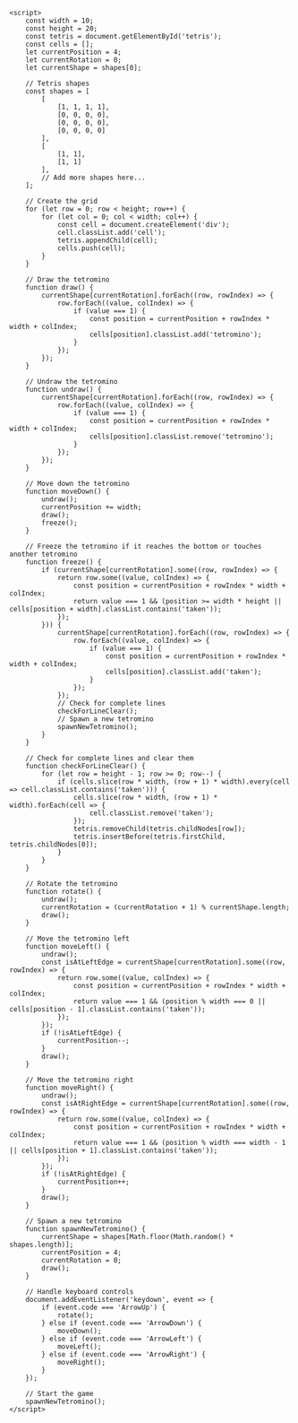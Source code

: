 <!DOCTYPE html>
<html>
<head>
    <title>Tetris</title>
    <style>
        #tetris {
            display: flex;
            flex-wrap: wrap;
            width: 300px;
        }
        .cell {
            width: 30px;
            height: 30px;
            border: 1px solid #ccc;
        }
    </style>
</head>
<body>
    <div id="tetris"></div>

    <script>
        const width = 10;
        const height = 20;
        const tetris = document.getElementById('tetris');
        const cells = [];
        let currentPosition = 4;
        let currentRotation = 0;
        let currentShape = shapes[0];

        // Tetris shapes
        const shapes = [
            [
                [1, 1, 1, 1],
                [0, 0, 0, 0],
                [0, 0, 0, 0],
                [0, 0, 0, 0]
            ],
            [
                [1, 1],
                [1, 1]
            ],
            // Add more shapes here...
        ];

        // Create the grid
        for (let row = 0; row < height; row++) {
            for (let col = 0; col < width; col++) {
                const cell = document.createElement('div');
                cell.classList.add('cell');
                tetris.appendChild(cell);
                cells.push(cell);
            }
        }

        // Draw the tetromino
        function draw() {
            currentShape[currentRotation].forEach((row, rowIndex) => {
                row.forEach((value, colIndex) => {
                    if (value === 1) {
                        const position = currentPosition + rowIndex * width + colIndex;
                        cells[position].classList.add('tetromino');
                    }
                });
            });
        }

        // Undraw the tetromino
        function undraw() {
            currentShape[currentRotation].forEach((row, rowIndex) => {
                row.forEach((value, colIndex) => {
                    if (value === 1) {
                        const position = currentPosition + rowIndex * width + colIndex;
                        cells[position].classList.remove('tetromino');
                    }
                });
            });
        }

        // Move down the tetromino
        function moveDown() {
            undraw();
            currentPosition += width;
            draw();
            freeze();
        }

        // Freeze the tetromino if it reaches the bottom or touches another tetromino
        function freeze() {
            if (currentShape[currentRotation].some((row, rowIndex) => {
                return row.some((value, colIndex) => {
                    const position = currentPosition + rowIndex * width + colIndex;
                    return value === 1 && (position >= width * height || cells[position + width].classList.contains('taken'));
                });
            })) {
                currentShape[currentRotation].forEach((row, rowIndex) => {
                    row.forEach((value, colIndex) => {
                        if (value === 1) {
                            const position = currentPosition + rowIndex * width + colIndex;
                            cells[position].classList.add('taken');
                        }
                    });
                });
                // Check for complete lines
                checkForLineClear();
                // Spawn a new tetromino
                spawnNewTetromino();
            }
        }

        // Check for complete lines and clear them
        function checkForLineClear() {
            for (let row = height - 1; row >= 0; row--) {
                if (cells.slice(row * width, (row + 1) * width).every(cell => cell.classList.contains('taken'))) {
                    cells.slice(row * width, (row + 1) * width).forEach(cell => {
                        cell.classList.remove('taken');
                    });
                    tetris.removeChild(tetris.childNodes[row]);
                    tetris.insertBefore(tetris.firstChild, tetris.childNodes[0]);
                }
            }
        }

        // Rotate the tetromino
        function rotate() {
            undraw();
            currentRotation = (currentRotation + 1) % currentShape.length;
            draw();
        }

        // Move the tetromino left
        function moveLeft() {
            undraw();
            const isAtLeftEdge = currentShape[currentRotation].some((row, rowIndex) => {
                return row.some((value, colIndex) => {
                    const position = currentPosition + rowIndex * width + colIndex;
                    return value === 1 && (position % width === 0 || cells[position - 1].classList.contains('taken'));
                });
            });
            if (!isAtLeftEdge) {
                currentPosition--;
            }
            draw();
        }

        // Move the tetromino right
        function moveRight() {
            undraw();
            const isAtRightEdge = currentShape[currentRotation].some((row, rowIndex) => {
                return row.some((value, colIndex) => {
                    const position = currentPosition + rowIndex * width + colIndex;
                    return value === 1 && (position % width === width - 1 || cells[position + 1].classList.contains('taken'));
                });
            });
            if (!isAtRightEdge) {
                currentPosition++;
            }
            draw();
        }

        // Spawn a new tetromino
        function spawnNewTetromino() {
            currentShape = shapes[Math.floor(Math.random() * shapes.length)];
            currentPosition = 4;
            currentRotation = 0;
            draw();
        }

        // Handle keyboard controls
        document.addEventListener('keydown', event => {
            if (event.code === 'ArrowUp') {
                rotate();
            } else if (event.code === 'ArrowDown') {
                moveDown();
            } else if (event.code === 'ArrowLeft') {
                moveLeft();
            } else if (event.code === 'ArrowRight') {
                moveRight();
            }
        });

        // Start the game
        spawnNewTetromino();
    </script>
</body>
</html>
